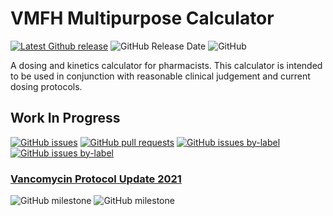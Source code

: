 # VMFH Multipurpose Calculator

[![Latest Github release](https://img.shields.io/github/release/pharmot/multipurpose-calculator.svg)](https://github.com/pharmot/multipurpose-calculator/releases/latest)
![GitHub Release Date](https://img.shields.io/github/release-date/pharmot/multipurpose-calculator)
![GitHub](https://img.shields.io/github/license/pharmot/multipurpose-calculator)

A dosing and kinetics calculator for pharmacists.  This calculator is intended to be used in conjunction with reasonable clinical judgement and current dosing protocols.




## Work In Progress

[![GitHub issues](https://img.shields.io/github/issues-raw/pharmot/multipurpose-calculator)](https://github.com/pharmot/multipurpose-calculator/issues)
[![GitHub pull requests](https://img.shields.io/github/issues-pr-raw/pharmot/multipurpose-calculator)](https://github.com/pharmot/multipurpose-calculator/pulls)
[![GitHub issues by-label](https://img.shields.io/github/issues-raw/pharmot/multipurpose-calculator/bug?color=%23D73A4A&label=bugs)](https://github.com/pharmot/multipurpose-calculator/issues?q=is%3Aopen+is%3Aissue+label%3Abug)
[![GitHub issues by-label](https://img.shields.io/github/issues-raw/pharmot/multipurpose-calculator/enhancement?color=%23A2EEEF&label=enhancements)](https://github.com/pharmot/multipurpose-calculator/issues?q=is%3Aopen+is%3Aissue+label%3Aenhancement)


### [Vancomycin Protocol Update 2021](https://github.com/pharmot/multipurpose-calculator/milestone/1)

![GitHub milestone](https://img.shields.io/github/milestones/progress-percent/pharmot/multipurpose-calculator/1?label="Progress") ![GitHub milestone](https://img.shields.io/github/milestones/issues-open/pharmot/multipurpose-calculator/1?label=Items%20remaining)
